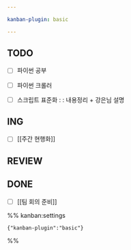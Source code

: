 ```yaml
---

kanban-plugin: basic

---
```


## TODO

- [ ] 파이썬 공부
- [ ] 파이썬 크롤러
- [ ] 스크립트 표준화 : : 내용정리 + 강은님 설명


## ING

- [ ] [[주간 현행화]]


## REVIEW



## DONE

- [ ] [[팀 회의 준비]]




%% kanban:settings
```
{"kanban-plugin":"basic"}
```
%%